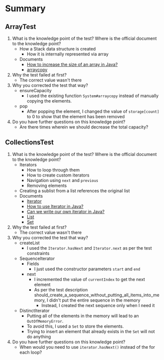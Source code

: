 # Summary
## ArrayTest
1. What is the knowledge point of the test? Where is the official document to the knowledge point?
	* How a Stack data structure is created
		* How it is internally represented via array
	* Documents
		* [How to increase the size of an array in Java?](https://stackoverflow.com/questions/12524318/how-to-increase-the-size-of-an-array-in-java)
		* [arraycopy](https://docs.oracle.com/javase/8/docs/api/java/lang/System.html#arraycopy-java.lang.Object-int-java.lang.Object-int-int-)
2. Why the test failed at first?
	* The correct value wasn't there
3. Why you corrected the test that way?
	* ensureCapacity
		* I used the existing function ```System#arraycopy``` instead of manually copying the elements.
	* pop
		* After popping the element, I changed the value of ```storage[count]``` to 0 to show that the element has been removed
4. Do you have further questions on this knowledge point?
	* Are there times wherein we should decrease the total capacity?

## CollectionsTest
1. What is the knowledge point of the test? Where is the official document to the knowledge point?
	* Iterators
		* How to loop through them
		* How to create custom iterators
		* Navigation using ```next``` and ```previous```
		* Removing elements
	* Creating a sublist from a list references the original list
	* Documents
		* [Iterator](https://docs.oracle.com/javase/8/docs/api/java/util/Iterator.html)
		* [How to use Iterator in Java?](https://www.geeksforgeeks.org/how-to-use-iterator-in-java/)
		* [Can we write our own iterator in Java?](https://stackoverflow.com/questions/5849154/can-we-write-our-own-iterator-in-java)
		* [List](https://docs.oracle.com/javase/8/docs/api/java/util/List.html)
		* [Set](https://docs.oracle.com/javase/7/docs/api/java/util/Set.html)
2. Why the test failed at first?
	* The correct value wasn't there
3. Why you corrected the test that way?
	* createList
		* I used the ```Iterator.hasNext``` and ```Iterator.next``` as per the test constraints
	* SequenceIterator
		* Fields
			* I just used the constructor parameters ```start``` and ```end```
		* next
			* I incremented the value of ```currentIndex``` to get the next element
			* As per the test description should_create_a_sequence_without_putting_all_items_into_memory, I didn't put the entire sequence in the memory
				* Instead, I created the next sequence only when I need it
	* DistinctIterator
		* Putting all of the elements in the memory will lead to an ```OutOfMemoryError```.
		* To avoid this, I used a ```Set``` to store the elements.
		* Trying to insert an element that already exists in the ```Set``` will not do anything
4. Do you have further questions on this knowledge point?
	* When would you need to use ```iterator.hasNext()``` instead of the for each loop?
